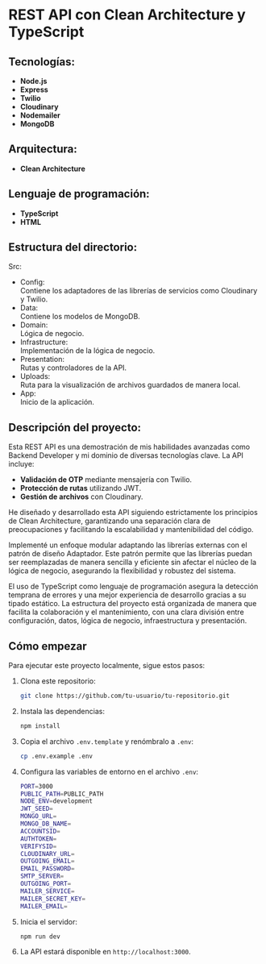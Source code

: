 # REST API con Clean Architecture y TypeScript

## Tecnologías:
- **Node.js**
- **Express**
- **Twilio**
- **Cloudinary**
- **Nodemailer**
- **MongoDB**

## Arquitectura:
- **Clean Architecture**

## Lenguaje de programación:
- **TypeScript**
- **HTML**
## Estructura del directorio:

Src:
- Config:  
Contiene los adaptadores de las librerías de servicios como Cloudinary y Twilio.
- Data:  
Contiene los modelos de MongoDB.
- Domain:  
Lógica de negocio.  
- Infrastructure:  
Implementación de la lógica de negocio.  
- Presentation:  
Rutas y controladores de la API.  
- Uploads:  
Ruta para la visualización de archivos guardados de manera local.  
- App:  
Inicio de la aplicación.  

## Descripción del proyecto:
Esta REST API es una demostración de mis habilidades avanzadas como Backend Developer y mi dominio de diversas tecnologías clave. La API incluye:

- **Validación de OTP** mediante mensajería con Twilio.
- **Protección de rutas** utilizando JWT.
- **Gestión de archivos** con Cloudinary.

He diseñado y desarrollado esta API siguiendo estrictamente los principios de Clean Architecture, garantizando una separación clara de preocupaciones y facilitando la escalabilidad y mantenibilidad del código.

Implementé un enfoque modular adaptando las librerías externas con el patrón de diseño Adaptador. Este patrón permite que las librerías puedan ser reemplazadas de manera sencilla y eficiente sin afectar el núcleo de la lógica de negocio, asegurando la flexibilidad y robustez del sistema.

El uso de TypeScript como lenguaje de programación asegura la detección temprana de errores y una mejor experiencia de desarrollo gracias a su tipado estático. La estructura del proyecto está organizada de manera que facilita la colaboración y el mantenimiento, con una clara división entre configuración, datos, lógica de negocio, infraestructura y presentación.

## Cómo empezar
Para ejecutar este proyecto localmente, sigue estos pasos:

1. Clona este repositorio:
   ```bash
   git clone https://github.com/tu-usuario/tu-repositorio.git

   ```
2. Instala las dependencias:
   ```bash
   npm install
   ```
3. Copia el archivo `.env.template` y renómbralo a `.env`:
   ```bash
   cp .env.example .env
   ```
4. Configura las variables de entorno en el archivo `.env`:
   ```bash
   PORT=3000
   PUBLIC_PATH=PUBLIC_PATH
   NODE_ENV=development
   JWT_SEED=
   MONGO_URL=
   MONGO_DB_NAME=
   ACCOUNTSID=
   AUTHTOKEN=
   VERIFYSID=
   CLOUDINARY_URL=
   OUTGOING_EMAIL=
   EMAIL_PASSWORD=
   SMTP_SERVER=
   OUTGOING_PORT=
   MAILER_SERVICE=
   MAILER_SECRET_KEY=
   MAILER_EMAIL=
   ```
5. Inicia el servidor:
   ```bash
   npm run dev
   ```
6. La API estará disponible en `http://localhost:3000`.

